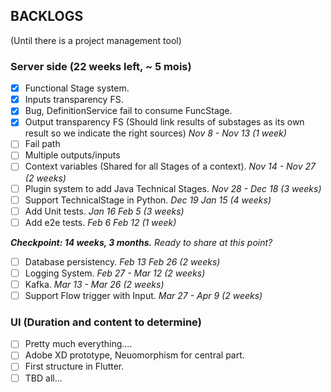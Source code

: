 ## BACKLOGS

(Until there is a project management tool)  

### Server side (22 weeks left, ~ 5 mois)
- [X] Functional Stage system.
- [X] Inputs transparency FS.
- [X] Bug, DefinitionService fail to consume FuncStage.
- [X] Output transparency FS (Should link results of substages as its own result so we indicate the right sources) _Nov 8 - Nov 13 (1 week)_
- [ ] Fail path
- [ ] Multiple outputs/inputs
- [ ] Context variables (Shared for all Stages of a context). _Nov 14 - Nov 27 (2 weeks)_
- [ ] Plugin system to add Java Technical Stages. _Nov 28 - Dec 18 (3 weeks)_
- [ ] Support TechnicalStage in Python. _Dec 19 Jan 15 (4 weeks)_
- [ ] Add Unit tests. _Jan 16 Feb 5 (3 weeks)_
- [ ] Add e2e tests. _Feb 6 Feb 12 (1 week)_

**_Checkpoint: 14 weeks, 3 months._** _Ready to share at this point?_

- [ ] Database persistency. _Feb 13 Feb 26 (2 weeks)_
- [ ] Logging System. _Feb 27 - Mar 12 (2 weeks)_
- [ ] Kafka. _Mar 13 - Mar 26 (2 weeks)_
- [ ] Support Flow trigger with Input. _Mar 27 - Apr 9 (2 weeks)_

### UI (Duration and content to determine)
- [ ] Pretty much everything....
- [ ] Adobe XD prototype, Neuomorphism for central part.
- [ ] First structure in Flutter.
- [ ] TBD all...